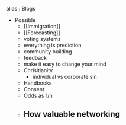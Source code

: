 alias:: Blogs

- Possible
	- [[Immigration]]
	- [[Forecasting]]
	- voting systems
	- everything is prediction
	- community building
	- feedback
	- make it easy to change your mind
	- Chrisitianity
		- individual vs corporate sin
	- Handbooks
	- Consent
	- Odds as 1/n
	- How valuable networking
		-